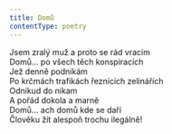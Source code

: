 ```yaml
---
title: Domů
contentType: poetry
---
```


<section>

Jsem zralý muž a proto se rád vracím  
Domů… po všech těch konspiracích  
Jež denně podnikám  
Po krčmách trafikách řeznících zelinářích  
Odnikud do nikam  
A pořád dokola a marně  
Domů… ach domů kde se daří  
Člověku žít alespoň trochu ilegálně!

</section>
